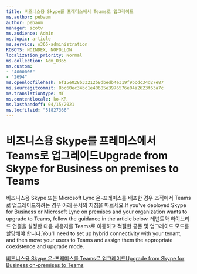 ```yaml
---
title: 비즈니스용 Skype를 프레미스에서 Teams로 업그레이드
ms.author: pebaum
author: pebaum
manager: scotv
ms.audience: Admin
ms.topic: article
ms.service: o365-administration
ROBOTS: NOINDEX, NOFOLLOW
localization_priority: Normal
ms.collection: Adm_O365
ms.custom:
- "4000006"
- "2694"
ms.openlocfilehash: 6f15e028b33212b8dbedb4e319f9bcdc34d27e87
ms.sourcegitcommit: 8bc60ec34bc1e40685e3976576e04a2623f63a7c
ms.translationtype: MT
ms.contentlocale: ko-KR
ms.lasthandoff: 04/15/2021
ms.locfileid: "51827366"
---
```

# <a name="upgrade-from-skype-for-business-on-premises-to-teams"></a><span data-ttu-id="9226a-102">비즈니스용 Skype를 프레미스에서 Teams로 업그레이드</span><span class="sxs-lookup"><span data-stu-id="9226a-102">Upgrade from Skype for Business on premises to Teams</span></span>

<span data-ttu-id="9226a-103">비즈니스용 Skype 또는 Microsoft Lync 온-프레미스를 배포한 경우 조직에서 Teams로 업그레이드하려는 경우 아래 문서의 지침을 따르세요.</span><span class="sxs-lookup"><span data-stu-id="9226a-103">If you've deployed Skype for Business or Microsoft Lync on premises and your organization wants to upgrade to Teams, follow the guidance in the article below.</span></span> <span data-ttu-id="9226a-104">테넌트와 하이브리드 연결을 설정한 다음 사용자를 Teams로 이동하고 적절한 공존 및 업그레이드 모드를 할당해야 합니다.</span><span class="sxs-lookup"><span data-stu-id="9226a-104">You'll need to set up hybrid connectivity with your tenant, and then move your users to Teams and assign them the appropriate coexistence and upgrade mode.</span></span> 

[<span data-ttu-id="9226a-105">비즈니스용 Skype 온-프레미스를 Teams로 업그레이드</span><span class="sxs-lookup"><span data-stu-id="9226a-105">Upgrade from Skype for Business on-premises to Teams</span></span>](https://docs.microsoft.com/MicrosoftTeams/upgrade-to-teams-execute-skypeforbusinesshybridonprem)

